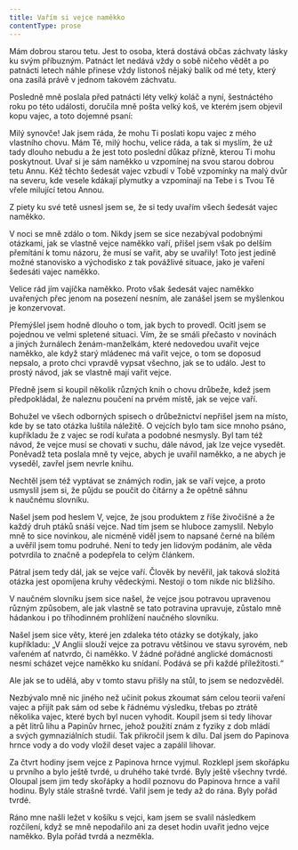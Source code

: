```yaml
---
title: Vařím si vejce naměkko
contentType: prose
---
```


<section>

Mám dobrou starou tetu. Jest to osoba, která dostává občas záchvaty lásky ku svým příbuzným. Patnáct let nedává vždy o sobě ničeho vědět a po patnácti letech náhle přinese vždy listonoš nějaký balík od mé tety, který ona zasílá právě v jednom takovém záchvatu.

Posledně mně poslala před patnácti léty velký koláč a nyní, šestnáctého roku po této události, doručila mně pošta velký koš, ve kterém jsem objevil kopu vajec, a toto dojemné psaní:

Milý synovče! Jak jsem ráda, že mohu Ti poslati kopu vajec z mého vlastního chovu. Mám Tě, milý hochu, velice ráda, a tak si myslím, že už tady dlouho nebudu a že jest toto poslední důkaz přízně, kterou Ti mohu poskytnout. Uvař si je sám naměkko u vzpomínej na svou starou dobrou tetu Annu. Kéž těchto šedesát vajec vzbudí v Tobě vzpomínky na malý dvůr na severu, kde vesele kdákají plymutky a vzpomínají na Tebe i s Tvou Tě vřele milující tetou Annou.

Z piety ku své tetě usnesl jsem se, že si tedy uvařím všech šedesát vajec naměkko.

V noci se mně zdálo o tom. Nikdy jsem se sice nezabýval podobnými otázkami, jak se vlastně vejce naměkko vaří, přišel jsem však po delším přemítání k tomu názoru, že musí se vařit, aby se uvařily! Toto jest jedině možné stanovisko a východisko z tak povážlivé situace, jako je vaření šedesáti vajec naměkko.

Velice rád jím vajíčka naměkko. Proto však šedesát vajec naměkko uvařených přec jenom na posezení nesním, ale zanášel jsem se myšlenkou je konzervovat.

Přemýšlel jsem hodně dlouho o tom, jak bych to provedl. Ocitl jsem se pojednou ve velmi spletené situaci. Vím, že se smáli přečasto v novinách a jiných žurnálech ženám-manželkám, které nedovedou uvařit vejce naměkko, ale když starý mládenec má vařit vejce, o tom se doposud nepsalo, a proto chci vpravdě vypsat všechno, jak se to událo. Jest to prostý návod, jak se vlastně mají vařit vejce.

Předně jsem si koupil několik různých knih o chovu drůbeže, kdež jsem předpokládal, že naleznu poučení na prvém místě, jak se vejce vaří.

Bohužel ve všech odborných spisech o drůbežnictví nepřišel jsem na místo, kde by se tato otázka luštila náležitě. O vejcích bylo tam sice mnoho psáno, kupříkladu že z vajec se rodí kuřata a podobné nesmysly. Byl tam též návod, že vejce musí se chovati v suchu, dále návod, jak lze vejce vysedět. Poněvadž teta poslala mně ty vejce, abych je uvařil naměkko, a ne abych je vyseděl, zavřel jsem nevrle knihu.

Nechtěl jsem též vyptávat se známých rodin, jak se vaří vejce, a proto usmyslil jsem si, že půjdu se poučit do čítárny a že opětně sáhnu k naučnému slovníku.

Našel jsem pod heslem V, vejce, že jsou produktem z říše živočišné a že každý druh ptáků snáší vejce. Nad tím jsem se hluboce zamyslil. Nebylo mně to sice novinkou, ale nicméně viděl jsem to napsané černé na bílém a uvěřil jsem tomu podruhé. Není to tedy jen lidovým podáním, ale věda potvrdila to značně a podepřela to celým článkem.

Pátral jsem tedy dál, jak se vejce vaří. Člověk by nevěřil, jak taková složitá otázka jest opomíjena kruhy vědeckými. Nestojí o tom nikde nic bližšího.

V naučném slovníku jsem sice našel, že vejce jsou potravou upravenou různým způsobem, ale jak vlastně se tato potravina upravuje, zůstalo mně hádankou i po tříhodinném prohlížení naučného slovníku.

Našel jsem sice věty, které jen zdaleka této otázky se dotýkaly, jako kupříkladu: „V Anglii slouží vejce za potravu většinou ve stavu syrovém, neb vařeném ať natvrdo, či naměkko. V žádné pořádné ang­lické domácnosti nesmí scházet vejce naměkko ku snídaní. Podává se při každé příležitosti.“

Ale jak se to udělá, aby v tomto stavu přišly na stůl, to jsem se nedozvěděl.

Nezbývalo mně nic jiného než učinit pokus zkoumat sám celou teorii vaření vajec a přijít pak sám od sebe k řádnému výsledku, třebas po ztrátě několika vajec, které bych byl nucen vyhodit. Koupil jsem si tedy lihovar a pět litrů lihu a Papinův hrnec, jehož použití znám z fyziky z dob mládí a svých gymnaziálních studií. Tak přikročil jsem k dílu. Dal jsem do Papinova hrnce vody a do vody vložil deset vajec a zapálil lihovar.

Za čtvrt hodiny jsem vejce z Papinova hrnce vyjmul. Rozklepl jsem skořápku u prvního a bylo ještě tvrdé, u druhého také tvrdé. Byly ještě všechny tvrdé. Oloupal jsem jim tedy skořápky a hodil poznovu do Papinova hrnce a vařil hodinu. Byly stále strašně tvrdé. Vařil jsem je tedy až do rána. Byly pořád tvrdé.

Ráno mne našli ležet v košíku s vejci, kam jsem se svalil následkem rozčilení, když se mně nepodařilo ani za deset hodin uvařit jedno vejce naměkko. Byla pořád tvrdá a nezměkla.

</section>
